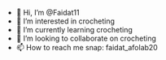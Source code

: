 - 👋 Hi, I’m @Faidat11
- 👀 I’m interested in crocheting  
- 🌱 I’m currently learning crocheting
- 💞 I’m looking to collaborate on crocheting
- 📫 How to reach me snap: faidat_afolab20

<!---
Faidat11/Faidat11 is a ✨ special ✨ repository because its `README.md` (this file) appears on your GitHub profile.
You can click the Preview link to take a look at your changes.
--->
